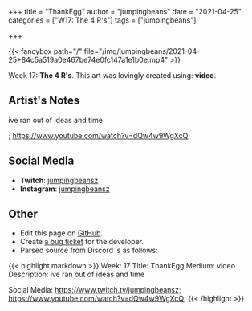 +++
title =       "ThankEgg"
author =      "jumpingbeans"
date =        "2021-04-25"
categories =  ["W17: The 4 R's"]
tags =        ["jumpingbeans"]

+++


{{< fancybox path="/" file="/img/jumpingbeans/2021-04-25+84c5a519a0e467be74e0fc147a1e1b0e.mp4" >}}


Week 17: **The 4 R's**. This art was lovingly created using: **video**.

## Artist's Notes

ive ran out of ideas and time

; https://www.youtube.com/watch?v=dQw4w9WgXcQ;

## Social Media

- **Twitch**: [jumpingbeansz]()
- **Instagram**: [jumpingbeansz]()


## Other

- Edit this page on [GitHub](https://github.com/teaminkling/web-refresh/edit/main/blog/content/blog/jumpingbeans-week-17-5412.md).
- Create [a bug ticket](https://github.com/teaminkling/web-refresh/issues/new?assignees=&labels=bug&template=problem-report.md&title=) for the developer.
- Parsed source from Discord is as follows:

{{< highlight markdown >}}
Week: 17
Title: ThankEgg
Medium: video
Description: ive ran out of ideas and time

Social Media: https://www.twitch.tv/jumpingbeansz; https://www.youtube.com/watch?v=dQw4w9WgXcQ;
{{< /highlight >}}